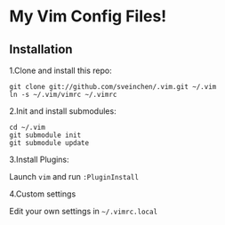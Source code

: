 # My Vim Config Files! 

## Installation

1.Clone and install this repo:

```
git clone git://github.com/sveinchen/.vim.git ~/.vim
ln -s ~/.vim/vimrc ~/.vimrc
```

2.Init and install submodules:

```
cd ~/.vim
git submodule init
git submodule update
```

3.Install Plugins:

Launch `vim` and run `:PluginInstall`

4.Custom settings

Edit your own settings in `~/.vimrc.local`
